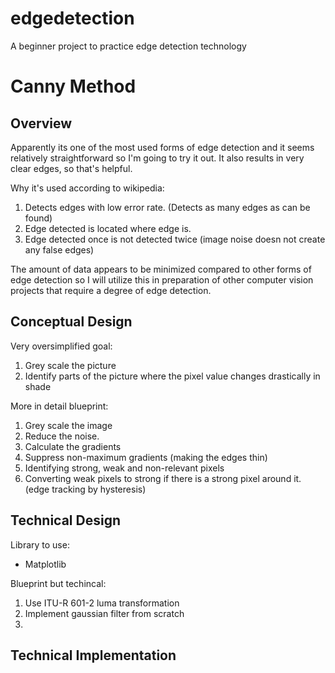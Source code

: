 # edgedetection
A beginner project to practice edge detection technology

# Canny Method

## Overview
Apparently its one of the most used forms of edge detection and it seems relatively straightforward so I'm going to try it out. It also results in very clear edges, so that's helpful. 

Why it's used according to wikipedia:
1. Detects edges with low error rate. (Detects as many edges as can be found)
2. Edge detected is located where edge is.
3. Edge detected once is not detected twice (image noise doesn not create any false edges) 

The amount of data appears to be minimized compared to other forms of edge detection so I will utilize this in preparation of other computer vision projects that require a degree of edge detection. 

## Conceptual Design
Very oversimplified goal:
1. Grey scale the picture
2. Identify parts of the picture where the pixel value changes drastically in shade

More in detail blueprint:
1. Grey scale the image
2. Reduce the noise.
3. Calculate the gradients
4. Suppress non-maximum gradients (making the edges thin)
5. Identifying strong, weak and non-relevant pixels
6. Converting weak pixels to strong if there is a strong pixel around it. (edge tracking by hysteresis)

## Technical Design
Library to use:
- Matplotlib

Blueprint but techincal:
1. Use ITU-R 601-2 luma transformation
2. Implement gaussian filter from scratch
3. 

## Technical Implementation


